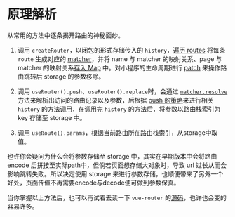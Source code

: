# 原理解析

从常用的方法中逐条揭开路由的神秘面纱。

1. 调用 `createRouter`，以闭包的形式存储传入的 `history`，[遍历 routes](https://github.com/JserWang/microprogram-router/blob/main/src/matcher/index.ts#L16) 将每条 `route` 生成对应的 [matcher](https://github.com/JserWang/microprogram-router/blob/main/src/matcher/index.ts#L30)，并将 name 与 matcher 的映射关系、page 与 matcher 的映射关系[存入 Map](https://github.com/JserWang/microprogram-router/blob/main/src/matcher/index.ts#L34-L41) 中。对小程序的生命周期进行 [patch](https://github.com/JserWang/microprogram-router/blob/main/src/patchMiniprogram.ts) 来操作路由跳转后 storage 的参数移除。

2. 调用 `useRouter().push`、`useRouter().replace`时，会通过 [`matcher.resolve`](https://github.com/JserWang/microprogram-router/blob/main/src/matcher/index.ts#L71-L132) 方法来解析出访问的路由记录以及参数，后根据 [push 的策略](https://github.com/JserWang/microprogram-router/blob/main/src/router.ts#L176-L238)来进行相关 `history` 的方法调用，在调用完 `history` 的方法后，将参数以路由栈索引为 key 存储至 storage 中。

3. 调用 `useRoute().params`，根据当前路由所在路由栈索引，从storage中取值。

也许你会疑问为什么会将参数存储至 storage 中，其实在早期版本中会将路由 encode 后拼接至实际path中，但倘若页面想存储大对象时，导致 url 过长从而会影响跳转失败。所以决定使用 storage 来进行参数存储，也顺便带来了另外一个好处，页面传值不再需要encode与decode便可做到参数保真。

当你掌握以上方法后，也可以再试着去读一下 `vue-router` 的[源码](https://github.com/vuejs/vue-router-next)，也许也会变的容易许多。
